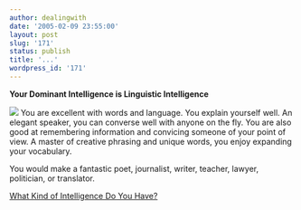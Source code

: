 ```yaml
---
author: dealingwith
date: '2005-02-09 23:55:00'
layout: post
slug: '171'
status: publish
title: '...'
wordpress_id: '171'
---
```


**Your Dominant Intelligence is Linguistic Intelligence**

![][1] You are excellent with words and language. You explain yourself well.
An elegant speaker, you can converse well with anyone on the fly. You are also
good at remembering information and convicing someone of your point of view. A
master of creative phrasing and unique words, you enjoy expanding your
vocabulary.

You would make a fantastic poet, journalist, writer, teacher, lawyer,
politician, or translator.


[What Kind of Intelligence Do You Have?][2]

   [1]: http://www.quizdiva.net/bt/linguistic.jpg

   [2]: http://www.blogthings.com/intelligencequiz.html

